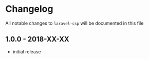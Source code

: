# Changelog

All notable changes to `laravel-csp` will be documented in this file

## 1.0.0 - 2018-XX-XX

- initial release
